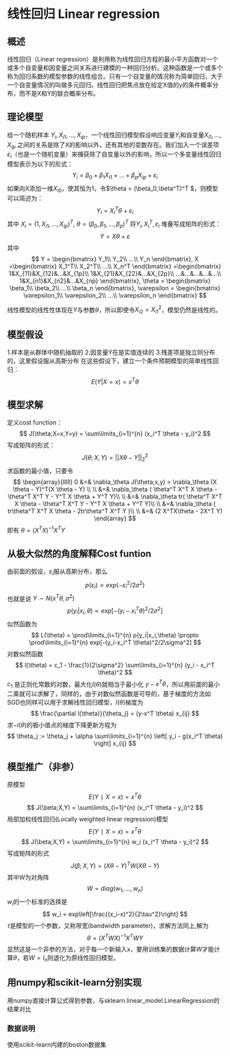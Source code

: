 # 线性回归 Linear regression

## 概述
线性回归（Linear regression）是利用称为线性回归方程的最小平方函数对一个或多个自变量和因变量之间关系进行建模的一种回归分析。这种函数是一个或多个称为回归系数的模型参数的线性组合。只有一个自变量的情况称为简单回归，大于一个自变量情况的叫做多元回归。线性回归把焦点放在给定X值的y的条件概率分布，而不是X和Y的联合概率分布。

## 理论模型
给一个随机样本 $Y_i,X_{i1},...,X_{ip}$，一个线性回归模型假设响应变量$Y_i$和自变量$X_{i1},...,X_{ip}$ 之间的关系是除了X的影响以外，还有其他的变数存在。我们加入一个误差项 $\varepsilon_i$（也是一个随机变量）来捕获除了自变量以外的影响，所以一个多变量线性回归模型表示为以下的形式：
$$
Y_i  = \beta_0 + \beta_1 X_{i1} + ... + \beta_p X_{ip} + \varepsilon_i
$$ 如果向X添加一维$X_{i0}$，使其恒为1，令$\theta = (\beta_0,\beta^T)^T $，则模型可以简述为：
$$
Y_i  = X_i^T \theta + \varepsilon_i
$$ 其中 $X_i=(1,X_{i1},...,X_{ip})^T$, $\theta = (\beta_0,\beta_1,...,\beta_p)^T$
将$Y_i, X_i^T, \varepsilon_i$ 堆叠写成矩阵的形式：
$$
Y = X \theta + \varepsilon
$$ 其中
$$ Y =
\begin{bmatrix}
Y_1\\
Y_2\\
...\\
Y_n
\end{bmatrix},
X =\begin{bmatrix}
X_1^T\\
X_2^T\\
...\\
X_n^T
\end{bmatrix}
=\begin{bmatrix}
1&X_{11}&X_{12}&...&X_{1p}\\
1&X_{21}&X_{22}&...&X_{2p}\\
...&...&...&...&...\\
1&X_{n1}&X_{n2}&...&X_{np}
\end{bmatrix},
\theta =
\begin{bmatrix}
\beta_1\\
\beta_2\\
...\\
\beta_n
\end{bmatrix},
\varepsilon =
\begin{bmatrix}
\varepsilon_1\\
\varepsilon_2\\
...\\
\varepsilon_n
\end{bmatrix}
$$

线性模型的线性性体现在$Y$与参数$\theta$，所以即使令$X_{i2} = X_{i1}^2$，模型仍然是线性的。

## 模型假设
1.样本是从群体中随机抽取的
2.因变量Y在是实值连续的
3.残差项是独立同分布的，这里假设服从高斯分布
在这些假设下，建立一个条件预期模型的简单线性回归：$$
E(Y|X=x) = x^T \theta
$$

## 模型求解
定义cost function：
$$
J(\theta;X=x,Y=y) = \sum\limits_{i=1}^{n} (x_i^T \theta - y_i)^2
$$ 写成矩阵的形式：
$$
J(\theta;X,Y) = ||X \theta - Y||_2^2
$$ 求函数的最小值，只要令
$$
\begin{array}{lllll}
0 &=& \nabla_\theta J(\theta;x,y) = \nabla_\theta (X \theta - Y)^T(X \theta - Y) \\ \\
&=& \nabla_\theta ( \theta^T X^T X \theta - \theta^T X^T Y - Y^T X \theta + Y^T Y)\\ \\
&=& \nabla_\theta tr( \theta^T X^T X \theta - \theta^T X^T Y - Y^T X \theta + Y^T Y)\\ \\
&=& \nabla_\theta ( tr\theta^T X^T X \theta - 2tr\theta^T X^T Y )\\ \\
&=& (2 X^TX\theta - 2X^T Y)
\end{array}
$$
即有 $\theta = (X^T X)^{-1} X^T Y$

## 从极大似然的角度解释Cost funtion
由前面的假设，$\varepsilon_i$服从高斯分布，那么
$$
p(\varepsilon_i) \propto exp(-\varepsilon_i^2 / 2\sigma^2)
$$ 也就是说 $Y \sim N(x^T \theta,\sigma^2)$
$$
p(y_i|x_i,\theta) \propto exp[-(y_i-x_i^T \theta)^2/2\sigma^2]
$$ 似然函数为
$$
L(\theta) = \prod\limits_{i=1}^{n} p(y_i|x_i,\theta) \propto \prod\limits_{i=1}^{n} exp[-(y_i-x_i^T \theta)^2/2\sigma^2]
$$ 对数似然函数
$$
l(\theta) = c_1 - \frac{1}{2\sigma^2} \sum\limits_{i=1}^{n} (y_i - x_i^T \theta)^2
$$ $c_1$ 是正则化常数的对数，最大化$l(\theta)$就相当于最小化 $y-x^T \theta$，所以用前面的最小二乘就可以求解了，同样的，由于对数似然函数是可导的，基于梯度的方法如SGD也同样可以用于求解线性回归模型，$l(\theta)$梯度为
$$
\frac{\partial l(\theta)}{\theta_j} = (y-x^T \theta) x_{ij}
$$ 求$-l(\theta)$的极小值点的梯度下降更新方程为
$$
\theta_j := \theta_j + \alpha \sum\limits_{i=1}^{n} \left[ y_i - g(x_i^T \theta) \right] x_{ij}
$$

## 模型推广（非参）
原模型
$$ E(Y∣X=x) = x^T \theta $$ $$
J(\beta;X,Y) = \sum\limits_{i=1}^{n} (x_i^T \theta - y_i)^2
$$ 局部加权线性回归(Locally weighted linear regression)模型
$$ E(Y∣X=x) = x^T \theta $$ $$
J(\beta;X,Y) = \sum\limits_{i=1}^{n} w_i (x_i^T \theta - y_i)^2
$$ 写成矩阵的形式
$$
J(\beta;X,Y) = (X \theta - Y)^T W (X \theta - Y)
$$ 其中W为对角阵 
$$
W=diag(w_1,...,w_n)
$$ $w_i$的一个标准的选择是
$$
w_i = exp\left[\frac{(x_i-x)^2}{2\tau^2}\right]
$$ $\tau$是模型的一个参数，又称带宽(bandwidth parameter)，求解方法同上,解为
$$
\theta = (X^T W X)^{-1} X^T W Y
$$ 显然这是一个非参的方法，对于每一个新输入x，要用训练集的数据计算$W$才能计算$\theta$，若$W=I_n$则退化为原线性回归模型。

## 用numpy和scikit-learn分别实现
用numpy直接计算公式得到参数，与sklearn.linear_model.LinearRegression的结果对比

### 数据说明
使用scikit-learn内建的boston数据集